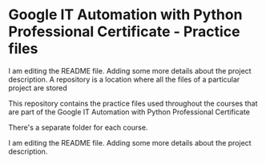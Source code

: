 # Google IT Automation with Python Professional Certificate - Practice files
I am editing the README file. Adding some more details about the project description.
A repository is a location where all the files of a particular project are stored 

This repository contains the practice files used throughout the courses that are
part of the Google IT Automation with Python Professional Certificate

There's a separate folder for each course.

I am editing the README file. Adding some more details about the project description.

